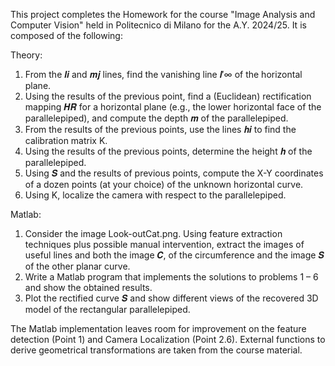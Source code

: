 This project completes the Homework for the course "Image Analysis and Computer Vision" held in Politecnico di Milano for the A.Y. 2024/25.
It is composed of the following:

Theory:
1. From the 𝒍𝒊 and 𝒎𝒋 lines, find the vanishing line 𝒍′∞ of the horizontal plane.
2. Using the results of the previous point, find a (Euclidean) rectification mapping 𝑯𝑹 for a horizontal plane (e.g., the lower horizontal face of the parallelepiped), and compute the depth 𝒎 of the parallelepiped.
3. From the results of the previous points, use the lines 𝒉𝒊 to find the calibration matrix K.
4. Using the results of the previous points, determine the height 𝒉 of the parallelepiped.
5. Using 𝑺 and the results of previous points, compute the X-Y coordinates of a dozen points (at your choice) of the unknown horizontal curve.
6. Using K, localize the camera with respect to the parallelepiped.

Matlab:
1. Consider the image Look-outCat.png. Using feature extraction techniques plus possible manual intervention, extract the images of useful lines and both the image 𝑪, of the circumference and the image 𝑺 of the other planar curve.
2. Write a Matlab program that implements the solutions to problems 1 – 6 and show the obtained results.
3. Plot the rectified curve 𝑺 and show different views of the recovered 3D model of the rectangular parallelepiped.

The Matlab implementation leaves room for improvement on the feature detection (Point 1) and Camera Localization (Point 2.6).
External functions to derive geometrical transformations are taken from the course material.
